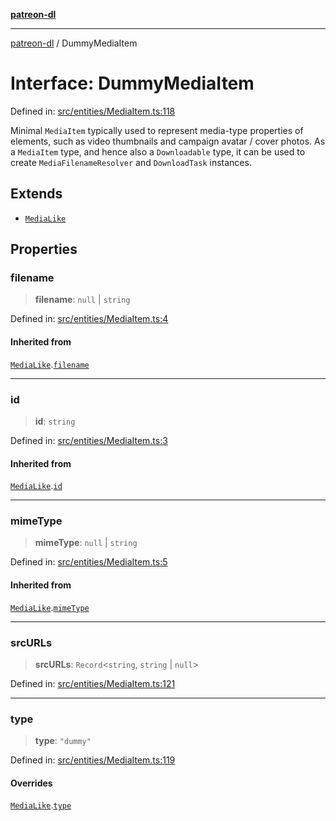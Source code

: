 [**patreon-dl**](../README.md)

***

[patreon-dl](../README.md) / DummyMediaItem

# Interface: DummyMediaItem

Defined in: [src/entities/MediaItem.ts:118](https://github.com/patrickkfkan/patreon-dl/blob/13dcc2ff5398507f6088673ed657c12686142841/src/entities/MediaItem.ts#L118)

Minimal `MediaItem` typically used to represent media-type properties of elements, such
as video thumbnails and campaign avatar / cover photos.
As a `MediaItem` type, and hence also a `Downloadable` type, it can be used to create
`MediaFilenameResolver` and `DownloadTask` instances.

## Extends

- [`MediaLike`](MediaLike.md)

## Properties

### filename

> **filename**: `null` \| `string`

Defined in: [src/entities/MediaItem.ts:4](https://github.com/patrickkfkan/patreon-dl/blob/13dcc2ff5398507f6088673ed657c12686142841/src/entities/MediaItem.ts#L4)

#### Inherited from

[`MediaLike`](MediaLike.md).[`filename`](MediaLike.md#filename)

***

### id

> **id**: `string`

Defined in: [src/entities/MediaItem.ts:3](https://github.com/patrickkfkan/patreon-dl/blob/13dcc2ff5398507f6088673ed657c12686142841/src/entities/MediaItem.ts#L3)

#### Inherited from

[`MediaLike`](MediaLike.md).[`id`](MediaLike.md#id)

***

### mimeType

> **mimeType**: `null` \| `string`

Defined in: [src/entities/MediaItem.ts:5](https://github.com/patrickkfkan/patreon-dl/blob/13dcc2ff5398507f6088673ed657c12686142841/src/entities/MediaItem.ts#L5)

#### Inherited from

[`MediaLike`](MediaLike.md).[`mimeType`](MediaLike.md#mimetype)

***

### srcURLs

> **srcURLs**: `Record`\<`string`, `string` \| `null`\>

Defined in: [src/entities/MediaItem.ts:121](https://github.com/patrickkfkan/patreon-dl/blob/13dcc2ff5398507f6088673ed657c12686142841/src/entities/MediaItem.ts#L121)

***

### type

> **type**: `"dummy"`

Defined in: [src/entities/MediaItem.ts:119](https://github.com/patrickkfkan/patreon-dl/blob/13dcc2ff5398507f6088673ed657c12686142841/src/entities/MediaItem.ts#L119)

#### Overrides

[`MediaLike`](MediaLike.md).[`type`](MediaLike.md#type)
